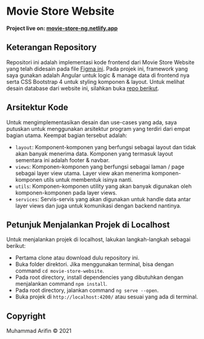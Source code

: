 # Movie Store Website

**Project live on: [movie-store-ng.netlify.app](https://movie-store-ng.netlify.app/)**

## Keterangan Repository

Repositori ini adalah implementasi kode frontend dari Movie Store Website yang telah didesain pada file [Figma ini](https://www.figma.com/file/bTfNSWux0iKoR9TjtgqUl8/Movie-Store-Website?node-id=0%3A1). Pada projek ini, framework yang saya gunakan adalah Angular untuk logic & manage data di frontend nya serta CSS Bootstrap 4 untuk styling komponen & layout. Untuk melihat desain database dari website ini, silahkan buka [repo berikut](https://github.com/ifindev/movie-store-db-schema).

## Arsitektur Kode

Untuk mengimplementasikan desain dan use-cases yang ada, saya putuskan untuk menggunakan arsitektur program yang terdiri dari empat bagian utama. Keempat bagian tersebut adalah:

- `layout`: Komponent-komponen yang berfungsi sebagai layout dan tidak akan banyak menerima data. Komponen yang termasuk layout sementara ini adalah footer & navbar.
- `views`: Komponen-komponen yang berfungsi sebagai laman / page sebagai layer view utama. Layer view akan menerima komponen-komponen utils untuk membentuk isinya nanti.
- `utils`: Komponen-komponen utility yang akan banyak digunakan oleh komponen-komponen pada layer views.
- `services`: Servis-servis yang akan digunakan untuk handle data antar layer views dan juga untuk komunikasi dengan backend nantinya.

## Petunjuk Menjalankan Projek di Localhost

Untuk menjalankan projek di localhost, lakukan langkah-langkah sebagai berikut:

- Pertama clone atau download dulu repository ini.
- Buka folder direktori. Jika menggunakan terminal, bisa dengan command `cd movie-store-website`.
- Pada root directory, install dependencies yang dibutuhkan dengan menjalankan command `npm install`.
- Pada root directory, jalankan command `ng serve --open`.
- Buka projek di `http://localhost:4200/` atau sesuai yang ada di terminal.

## Copyright

Muhammad Arifin &copy; 2021
